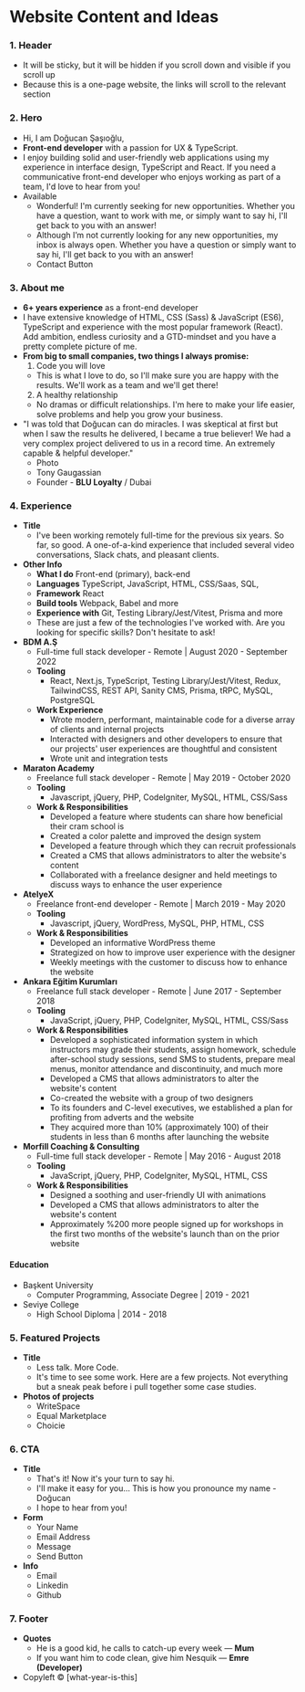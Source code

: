 # Website Content and Ideas

### 1. Header

- It will be sticky, but it will be hidden if you scroll down and visible if you scroll up
- Because this is a one-page website, the links will scroll to the relevant section

### 2. Hero

- Hi, I am Doğucan Şaşıoğlu,
- **Front-end developer** with a passion for UX & TypeScript.
- I enjoy building solid and user-friendly web applications using my experience in interface design, TypeScript and React. If you need a communicative front-end developer who enjoys working as part of a team, I'd love to hear from you!
- Available
  - Wonderful! I'm currently seeking for new opportunities. Whether you have a question, want to work with me, or simply want to say hi, I'll get back to you with an answer!
  - Although I’m not currently looking for any new opportunities, my inbox is always open. Whether you have a question or simply want to say hi, I'll get back to you with an answer!
  - Contact Button

### 3. About me

- **6+ years experience** as a front-end developer
- I have extensive knowledge of HTML, CSS (Sass) & JavaScript (ES6), TypeScript and experience with the most popular framework (React). Add ambition, endless curiosity and a GTD-mindset and you have a pretty complete picture of me.
- **From big to small companies, two things I always promise:**
  1. Code you will love
  - This is what I love to do, so I'll make sure you are happy with the results. We'll work as a team and we'll get there!
  2. A healthy relationship
  - No dramas or difficult relationships. I'm here to make your life easier, solve problems and help you grow your business.
- "I was told that Doğucan can do miracles. I was skeptical at first but when I saw the results he delivered, I became a true believer! We had a very complex project delivered to us in a record time. An extremely capable & helpful developer."
  - Photo
  - Tony Gaugassian
  - Founder - **BLU Loyalty** / Dubai

### 4. Experience

- **Title**
  - I've been working remotely full-time for the previous six years. So far, so good. A one-of-a-kind experience that included several video conversations, Slack chats, and pleasant clients.
- **Other Info**
  - **What I do** Front-end (primary), back-end
  - **Languages** TypeScript, JavaScript, HTML, CSS/Saas, SQL,
  - **Framework** React
  - **Build tools** Webpack, Babel and more
  - **Experience with** Git, Testing Library/Jest/Vitest, Prisma and more
  - These are just a few of the technologies I've worked with. Are you looking for specific skills? Don't hesitate to ask!
- **BDM A.Ş**
  - Full-time full stack developer - Remote | August 2020 - September 2022
  - **Tooling**
    - React, Next.js, TypeScript, Testing Library/Jest/Vitest, Redux, TailwindCSS, REST API, Sanity CMS, Prisma, tRPC, MySQL, PostgreSQL
  - **Work Experience**
    - Wrote modern, performant, maintainable code for a diverse array of clients and internal projects
    - Interacted with designers and other developers to ensure that our projects' user experiences are thoughtful and consistent
    - Wrote unit and integration tests
- **Maraton Academy**
  - Freelance full stack developer - Remote | May 2019 - October 2020
  - **Tooling**
    - Javascript, jQuery, PHP, CodeIgniter, MySQL, HTML, CSS/Sass
  - **Work & Responsibilities**
    - Developed a feature where students can share how beneficial their cram school is
    - Created a color palette and improved the design system
    - Developed a feature through which they can recruit professionals
    - Created a CMS that allows administrators to alter the website's content
    - Collaborated with a freelance designer and held meetings to discuss ways to enhance the user experience
- **AtelyeX**
  - Freelance front-end developer - Remote | March 2019 - May 2020
  - **Tooling**
    - Javascript, jQuery, WordPress, MySQL, PHP, HTML, CSS
  - **Work & Responsibilities**
    - Developed an informative WordPress theme
    - Strategized on how to improve user experience with the designer
    - Weekly meetings with the customer to discuss how to enhance the website
- **Ankara Eğitim Kurumları**
  - Freelance full stack developer - Remote | June 2017 - September 2018
  - **Tooling**
    - JavaScript, jQuery, PHP, CodeIgniter, MySQL, HTML, CSS/Sass
  - **Work & Responsibilities**
    - Developed a sophisticated information system in which instructors may grade their students, assign homework, schedule after-school study sessions, send SMS to students, prepare meal menus, monitor attendance and discontinuity, and much more
    - Developed a CMS that allows administrators to alter the website's content
    - Co-created the website with a group of two designers
    - To its founders and C-level executives, we established a plan for profiting from adverts and the website
    - They acquired more than 10% (approximately 100) of their students in less than 6 months after launching the website
- **Morfill Coaching & Consulting**
  - Full-time full stack developer - Remote | May 2016 - August 2018
  - **Tooling**
    - JavaScript, jQuery, PHP, CodeIgniter, MySQL, HTML, CSS
  - **Work & Responsibilities**
    - Designed a soothing and user-friendly UI with animations
    - Developed a CMS that allows administrators to alter the website's content
    - Approximately %200 more people signed up for workshops in the first two months of the website's launch than on the prior website

#### **Education**

- Başkent University
  - Computer Programming, Associate Degree | 2019 - 2021
- Seviye College
  - High School Diploma | 2014 - 2018

### 5. Featured Projects

- **Title**
  - Less talk. More Code.
  - It's time to see some work. Here are a few projects. Not everything but a sneak peak before i pull together some case studies.
- **Photos of projects**
  - WriteSpace
  - Equal Marketplace
  - Choicie

### 6. CTA

- **Title**
  - That's it! Now it's your turn to say hi.
  - I'll make it easy for you... This is how you pronounce my name - Doğucan
  - I hope to hear from you!
- **Form**
  - Your Name
  - Email Address
  - Message
  - Send Button
- **Info**
  - Email
  - Linkedin
  - Github

### 7. Footer

- **Quotes**
  - He is a good kid, he calls to catch-up every week — **Mum**
  - If you want him to code clean, give him Nesquik — **Emre (Developer)**
- Copyleft © [what-year-is-this]
